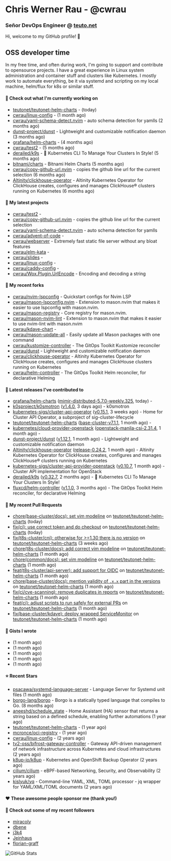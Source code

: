 # Chris Werner Rau - @cwrau
### Señor DevOps Engineer @ [teuto.net](https://teuto.net)

Hi, welcome to my GitHub profile! 👋

## OSS developer time
In my free time, and often during work, I'm going to support and contribute to opensource projects. I have a great experience in Linux system administration and container stuff and clusters like Kubernetes. I mostly work to automate everything, be it via systemd and scripting on my local machine, helm/flux for k8s or similar stuff.

#### 👷 Check out what I'm currently working on

- [teutonet/teutonet-helm-charts](https://github.com/teutonet/teutonet-helm-charts) -  (today)
- [cwrau/linux-config](https://github.com/cwrau/linux-config) -  (1 month ago)
- [cwrau/yaml-schema-detect.nvim](https://github.com/cwrau/yaml-schema-detect.nvim) - auto schema detection for yamlls (2 months ago)
- [dunst-project/dunst](https://github.com/dunst-project/dunst) - Lightweight and customizable notification daemon (3 months ago)
- [grafana/helm-charts](https://github.com/grafana/helm-charts) -  (4 months ago)
- [cwrau/test2](https://github.com/cwrau/test2) -  (5 months ago)
- [derailed/k9s](https://github.com/derailed/k9s) - 🐶 Kubernetes CLI To Manage Your Clusters In Style! (5 months ago)
- [bitnami/charts](https://github.com/bitnami/charts) - Bitnami Helm Charts (5 months ago)
- [cwrau/copy-github-url.nvim](https://github.com/cwrau/copy-github-url.nvim) - copies the github line url for the current selection (6 months ago)
- [Altinity/clickhouse-operator](https://github.com/Altinity/clickhouse-operator) - Altinity Kubernetes Operator for ClickHouse creates, configures and manages ClickHouse® clusters running on Kubernetes (6 months ago)

#### 🌱 My latest projects

- [cwrau/test2](https://github.com/cwrau/test2) - 
- [cwrau/copy-github-url.nvim](https://github.com/cwrau/copy-github-url.nvim) - copies the github line url for the current selection
- [cwrau/yaml-schema-detect.nvim](https://github.com/cwrau/yaml-schema-detect.nvim) - auto schema detection for yamlls
- [cwrau/advent-of-code](https://github.com/cwrau/advent-of-code) - 
- [cwrau/webserver](https://github.com/cwrau/webserver) - Extremely fast static file server without any bloat features
- [cwrau/elm-kata](https://github.com/cwrau/elm-kata) - 
- [cwrau/slides](https://github.com/cwrau/slides) - 
- [cwrau/linux-config](https://github.com/cwrau/linux-config) - 
- [cwrau/caddy-config](https://github.com/cwrau/caddy-config) - 
- [cwrau/Wox.Plugin.UrlEncode](https://github.com/cwrau/Wox.Plugin.UrlEncode) - Encoding and decoding a string

#### 🍴 My recent forks

- [cwrau/nvim-lspconfig](https://github.com/cwrau/nvim-lspconfig) - Quickstart configs for Nvim LSP
- [cwrau/mason-lspconfig.nvim](https://github.com/cwrau/mason-lspconfig.nvim) - Extension to mason.nvim that makes it easier to use lspconfig with mason.nvim.
- [cwrau/mason-registry](https://github.com/cwrau/mason-registry) - Core registry for mason.nvim.
- [cwrau/mason-nvim-lint](https://github.com/cwrau/mason-nvim-lint) - Extension to mason.nvim that makes it easier to use nvim-lint with mason.nvim
- [cwrau/kdave-chart](https://github.com/cwrau/kdave-chart) - 
- [cwrau/mason-update-all](https://github.com/cwrau/mason-update-all) - Easily update all Mason packages with one command
- [cwrau/kustomize-controller](https://github.com/cwrau/kustomize-controller) - The GitOps Toolkit Kustomize reconciler
- [cwrau/dunst](https://github.com/cwrau/dunst) - Lightweight and customizable notification daemon
- [cwrau/clickhouse-operator](https://github.com/cwrau/clickhouse-operator) - Altinity Kubernetes Operator for ClickHouse creates, configures and manages ClickHouse clusters running on Kubernetes
- [cwrau/helm-controller](https://github.com/cwrau/helm-controller) - The GitOps Toolkit Helm reconciler, for declarative Helming

#### 🔭 Latest releases I've contributed to

- [grafana/helm-charts](https://github.com/grafana/helm-charts) ([mimir-distributed-5.7.0-weekly.325](https://github.com/grafana/helm-charts/releases/tag/mimir-distributed-5.7.0-weekly.325), today) - 
- [k0sproject/k0smotron](https://github.com/k0sproject/k0smotron) ([v1.4.0](https://github.com/k0sproject/k0smotron/releases/tag/v1.4.0), 3 days ago) - k0smotron
- [kubernetes-sigs/cluster-api-operator](https://github.com/kubernetes-sigs/cluster-api-operator) ([v0.15.1](https://github.com/kubernetes-sigs/cluster-api-operator/releases/tag/v0.15.1), 3 weeks ago) - Home for Cluster API Operator, a subproject of sig-cluster-lifecycle
- [teutonet/teutonet-helm-charts](https://github.com/teutonet/teutonet-helm-charts) ([base-cluster-v7.1.1](https://github.com/teutonet/teutonet-helm-charts/releases/tag/base-cluster-v7.1.1), 1 month ago) - 
- [kubernetes/cloud-provider-openstack](https://github.com/kubernetes/cloud-provider-openstack) ([openstack-manila-csi-2.31.4](https://github.com/kubernetes/cloud-provider-openstack/releases/tag/openstack-manila-csi-2.31.4), 1 month ago) - 
- [dunst-project/dunst](https://github.com/dunst-project/dunst) ([v1.12.1](https://github.com/dunst-project/dunst/releases/tag/v1.12.1), 1 month ago) - Lightweight and customizable notification daemon
- [Altinity/clickhouse-operator](https://github.com/Altinity/clickhouse-operator) ([release-0.24.2](https://github.com/Altinity/clickhouse-operator/releases/tag/release-0.24.2), 1 month ago) - Altinity Kubernetes Operator for ClickHouse creates, configures and manages ClickHouse® clusters running on Kubernetes
- [kubernetes-sigs/cluster-api-provider-openstack](https://github.com/kubernetes-sigs/cluster-api-provider-openstack) ([v0.10.7](https://github.com/kubernetes-sigs/cluster-api-provider-openstack/releases/tag/v0.10.7), 1 month ago) - Cluster API implementation for OpenStack
- [derailed/k9s](https://github.com/derailed/k9s) ([v0.32.7](https://github.com/derailed/k9s/releases/tag/v0.32.7), 2 months ago) - 🐶 Kubernetes CLI To Manage Your Clusters In Style!
- [fluxcd/helm-controller](https://github.com/fluxcd/helm-controller) ([v1.1.0](https://github.com/fluxcd/helm-controller/releases/tag/v1.1.0), 3 months ago) - The GitOps Toolkit Helm reconciler, for declarative Helming

#### 🔨 My recent Pull Requests

- [chore(base-cluster/docs): set vim modeline](https://github.com/teutonet/teutonet-helm-charts/pull/1290) on [teutonet/teutonet-helm-charts](https://github.com/teutonet/teutonet-helm-charts) (today)
- [fix(ci): use correct token and do checkout](https://github.com/teutonet/teutonet-helm-charts/pull/1289) on [teutonet/teutonet-helm-charts](https://github.com/teutonet/teutonet-helm-charts) (today)
- [fix(t8s-cluster/cni): otherwise for >=1.30 there is no version](https://github.com/teutonet/teutonet-helm-charts/pull/1276) on [teutonet/teutonet-helm-charts](https://github.com/teutonet/teutonet-helm-charts) (3 weeks ago)
- [chore(t8s-cluster/docs): add correct vim modeline](https://github.com/teutonet/teutonet-helm-charts/pull/1274) on [teutonet/teutonet-helm-charts](https://github.com/teutonet/teutonet-helm-charts) (1 month ago)
- [chore(common/docs): set vim modeline](https://github.com/teutonet/teutonet-helm-charts/pull/1273) on [teutonet/teutonet-helm-charts](https://github.com/teutonet/teutonet-helm-charts) (1 month ago)
- [feat(t8s-cluster/api-server): add support for OIDC](https://github.com/teutonet/teutonet-helm-charts/pull/1272) on [teutonet/teutonet-helm-charts](https://github.com/teutonet/teutonet-helm-charts) (1 month ago)
- [chore(base-cluster/docs): mention validity of `.x.x` part in the versions](https://github.com/teutonet/teutonet-helm-charts/pull/1271) on [teutonet/teutonet-helm-charts](https://github.com/teutonet/teutonet-helm-charts) (1 month ago)
- [fix(ci/cve-scanning): remove duplicates in reports](https://github.com/teutonet/teutonet-helm-charts/pull/1270) on [teutonet/teutonet-helm-charts](https://github.com/teutonet/teutonet-helm-charts) (1 month ago)
- [feat(ci): adjust scripts to run safely for external PRs](https://github.com/teutonet/teutonet-helm-charts/pull/1269) on [teutonet/teutonet-helm-charts](https://github.com/teutonet/teutonet-helm-charts) (1 month ago)
- [fix(base-cluster/kdave): deploy wrapped ServiceMonitor](https://github.com/teutonet/teutonet-helm-charts/pull/1267) on [teutonet/teutonet-helm-charts](https://github.com/teutonet/teutonet-helm-charts) (1 month ago)

#### 📓 Gists I wrote

- [](https://gist.github.com/0e28b4d4710c73a34739685c9f199e44) (1 month ago)
- [](https://gist.github.com/8dc78966e72708091192cf38f7eb2780) (1 month ago)
- [](https://gist.github.com/a22d8507981571d7e9aac8bb05edc108) (1 month ago)
- [](https://gist.github.com/367ecd6cab9726a70ea274a673a58701) (1 month ago)
- [](https://gist.github.com/110631239f138fca4ecfa4b9ab9db085) (1 month ago)

#### ⭐ Recent Stars

- [psacawa/systemd-language-server](https://github.com/psacawa/systemd-language-server) - Language Server for Systemd unit files (1 month ago)
- [borgo-lang/borgo](https://github.com/borgo-lang/borgo) - Borgo is a statically typed language that compiles to Go. (8 months ago)
- [aneeshd/schedule_state](https://github.com/aneeshd/schedule_state) - Home Assistant (HA) sensor that returns a string based on a defined schedule, enabling further automations (1 year ago)
- [teutonet/teutonet-helm-charts](https://github.com/teutonet/teutonet-helm-charts) -  (1 year ago)
- [mcronce/oci-registry](https://github.com/mcronce/oci-registry) -  (1 year ago)
- [cwrau/linux-config](https://github.com/cwrau/linux-config) -  (2 years ago)
- [tv2-oss/bifrost-gateway-controller](https://github.com/tv2-oss/bifrost-gateway-controller) - Gateway API-driven management of network infrastructure across Kubernetes and cloud infrastructures (2 years ago)
- [k8up-io/k8up](https://github.com/k8up-io/k8up) - Kubernetes and OpenShift Backup Operator (2 years ago)
- [cilium/cilium](https://github.com/cilium/cilium) - eBPF-based Networking, Security, and Observability (2 years ago)
- [kislyuk/yq](https://github.com/kislyuk/yq) - Command-line YAML, XML, TOML processor - jq wrapper for YAML/XML/TOML documents (2 years ago)

#### ❤️ These awesome people sponsor me (thank you!)


#### 👯 Check out some of my recent followers

- [miracoly](https://github.com/miracoly)
- [dbene](https://github.com/dbene)
- [j3k4](https://github.com/j3k4)
- [Jeinhaus](https://github.com/Jeinhaus)
- [florian-graff](https://github.com/florian-graff)

![GitHub Stats](https://github-readme-stats.vercel.app/api?username=cwrau&count_private=false&theme=tokyonight&show_icons=true)
